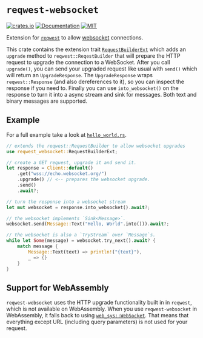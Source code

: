 # `reqwest-websocket`

[![crates.io](https://img.shields.io/crates/v/reqwest-websocket.svg)](https://crates.io/crates/reqwest-websocket)
[![Documentation](https://docs.rs/reqwest-websocket/badge.svg)](https://docs.rs/reqwest-websocket)
[![MIT](https://img.shields.io/crates/l/reqwest-websocket.svg)](./LICENSE)

Extension for [`reqwest`][2] to allow [websocket][1] connections.

This crate contains the extension trait [`RequestBuilderExt`][4] which adds an `upgrade` method to `reqwest::ReqestBuilder` that will prepare the HTTP request
to upgrade the connection to a WebSocket. After you call `upgrade()`, you can send your upgraded request like usual with `send()` which will return an `UpgradeResponse`. The `UpgradeResponse` wraps `reqwest::Response` (and also dereferences to it), so you can inspect the response if you need to. Finally you can
use `into_websocket()` on the response to turn it into a async stream and sink for messages. Both text and binary messages are supported.

## Example

For a full example take a look at [`hello_world.rs`](examples/hello_world.rs).

```rust
// extends the reqwest::RequestBuilder to allow websocket upgrades
use reqwest_websocket::RequestBuilderExt;

// create a GET request, upgrade it and send it.
let response = Client::default()
    .get("wss://echo.websocket.org/")
    .upgrade() // <-- prepares the websocket upgrade.
    .send()
    .await?;

// turn the response into a websocket stream
let mut websocket = response.into_websocket().await?;

// the websocket implements `Sink<Message>`.
websocket.send(Message::Text("Hello, World".into())).await?;

// the websocket is also a `TryStream` over `Message`s.
while let Some(message) = websocket.try_next().await? {
    match message {
        Message::Text(text) => println!("{text}"),
        _ => {}
    }
}
```

## Support for WebAssembly

`reqwest-websocket` uses the HTTP upgrade functionality built in in `reqwest`, which is not available on WebAssembly.
When you use `reqwest-websocket` in WebAssembly, it falls back to using [`web_sys::WebSocket`][3]. That means that everything except URL (including query parameters) is not used for your request.

[1]: https://en.wikipedia.org/wiki/WebSocket
[2]: https://docs.rs/reqwest/latest/reqwest/index.html
[3]: https://docs.rs/web-sys/latest/web_sys/struct.WebSocket.html
[4]: https://docs.rs/reqwest-websocket/0.1.0/reqwest_websocket/trait.RequestBuilderExt.html
